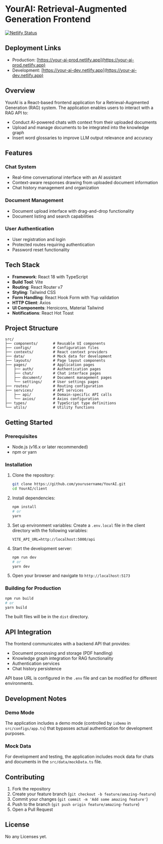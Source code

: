 # YourAI: Retrieval-Augmented Generation Frontend

[![Netlify Status](https://api.netlify.com/api/v1/badges/yourproject/deploy-status)](https://app.netlify.com/sites/your-ai-prod/deploys)

## Deployment Links

- Production: [https://your-ai-prod.netlify.app](https://your-ai-prod.netlify.app)
- Development: [https://your-ai-dev.netlify.app](https://your-ai-dev.netlify.app)

## Overview

YourAI is a React-based frontend application for a Retrieval-Augmented Generation (RAG) system. The application enables users to interact with a RAG API to:

- Conduct AI-powered chats with context from their uploaded documents
- Upload and manage documents to be integrated into the knowledge graph
- Insert word glossaries to improve LLM output relevance and accuracy

## Features

### Chat System

- Real-time conversational interface with an AI assistant
- Context-aware responses drawing from uploaded document information
- Chat history management and organization

### Document Management

- Document upload interface with drag-and-drop functionality
- Document listing and search capabilities

### User Authentication

- User registration and login
- Protected routes requiring authentication
- Password reset functionality

## Tech Stack

- **Framework**: React 18 with TypeScript
- **Build Tool**: Vite
- **Routing**: React Router v7
- **Styling**: Tailwind CSS
- **Form Handling**: React Hook Form with Yup validation
- **HTTP Client**: Axios
- **UI Components**: Heroicons, Material Tailwind
- **Notifications**: React Hot Toast

## Project Structure

```
src/
├── components/       # Reusable UI components
├── configs/          # Configuration files
├── contexts/         # React context providers
├── data/             # Mock data for development
├── layouts/          # Page layout components
├── pages/            # Application pages
│   ├── auth/         # Authentication pages
│   ├── chat/         # Chat interface pages
│   ├── document/     # Document management pages
│   └── settings/     # User settings pages
├── routes/           # Routing configuration
├── services/         # API services
│   ├── api/          # Domain-specific API calls
│   └── axios/        # Axios configuration
├── types/            # TypeScript type definitions
└── utils/            # Utility functions
```

## Getting Started

### Prerequisites

- Node.js (v16.x or later recommended)
- npm or yarn

### Installation

1. Clone the repository:

   ```bash
   git clone https://github.com/yourusername/YourAI.git
   cd YourAI/client
   ```

2. Install dependencies:

   ```bash
   npm install
   # or
   yarn
   ```

3. Set up environment variables:
   Create a `.env.local` file in the client directory with the following variables:

   ```
   VITE_API_URL=http://localhost:5000/api
   ```

4. Start the development server:

   ```bash
   npm run dev
   # or
   yarn dev
   ```

5. Open your browser and navigate to `http://localhost:5173`

### Building for Production

```bash
npm run build
# or
yarn build
```

The built files will be in the `dist` directory.

## API Integration

The frontend communicates with a backend API that provides:

- Document processing and storage (PDF handling)
- Knowledge graph integration for RAG functionality
- Authentication services
- Chat history persistence

API base URL is configured in the `.env` file and can be modified for different environments.

## Development Notes

### Demo Mode

The application includes a demo mode (controlled by `isDemo` in `src/configs/app.ts`) that bypasses actual authentication for development purposes.

### Mock Data

For development and testing, the application includes mock data for chats and documents in the `src/data/mockData.ts` file.

## Contributing

1. Fork the repository
2. Create your feature branch (`git checkout -b feature/amazing-feature`)
3. Commit your changes (`git commit -m 'Add some amazing feature'`)
4. Push to the branch (`git push origin feature/amazing-feature`)
5. Open a Pull Request

## License

No any Licenses yet.
